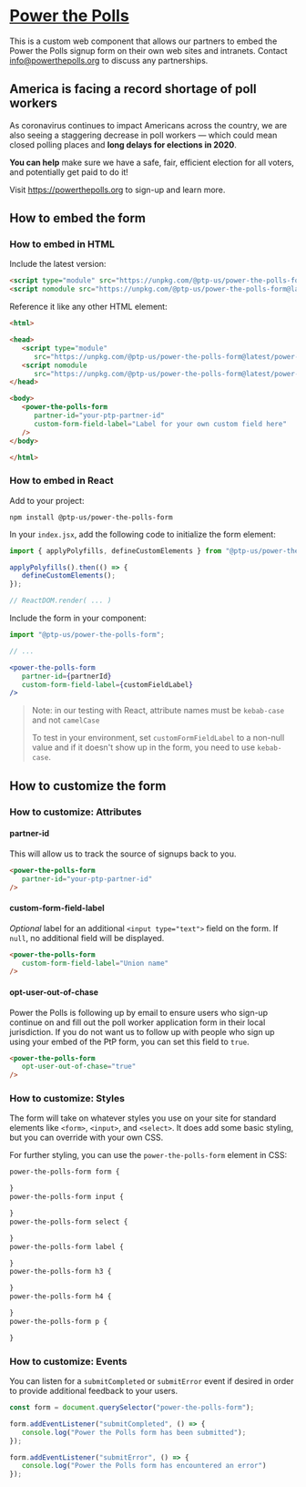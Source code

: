 # [Power the Polls](https://powerthepolls.org)

This is a custom web component that allows our partners to embed the Power the Polls signup form on their own web sites and intranets. Contact info@powerthepolls.org to discuss any partnerships.

## America is facing a record shortage of poll workers

As coronavirus continues to impact Americans across the country, we are also seeing a staggering decrease in poll workers &mdash; which could mean closed polling places and **long delays for elections in 2020**.

**You can help** make sure we have a safe, fair, efficient election for all voters, and potentially get paid to do it!

Visit https://powerthepolls.org to sign-up and learn more.

## How to embed the form

### How to embed in HTML

Include the latest version:

```html
<script type="module" src="https://unpkg.com/@ptp-us/power-the-polls-form@latest/power-the-polls-form/power-the-polls-form.esm.js"></script>
<script nomodule src="https://unpkg.com/@ptp-us/power-the-polls-form@latest/power-the-polls-form/power-the-polls-form.js"></script>
```

Reference it like any other HTML element:

```html
<html>

<head>
   <script type="module"
      src="https://unpkg.com/@ptp-us/power-the-polls-form@latest/power-the-polls-form/power-the-polls-form.esm.js"></script>
   <script nomodule
      src="https://unpkg.com/@ptp-us/power-the-polls-form@latest/power-the-polls-form/power-the-polls-form.js"></script>
</head>

<body>
   <power-the-polls-form
      partner-id="your-ptp-partner-id"
      custom-form-field-label="Label for your own custom field here"
   />
</body>

</html>
```

### How to embed in React

Add to your project:

```shell
npm install @ptp-us/power-the-polls-form
```

In your `index.jsx`, add the following code to initialize the form element:

```js
import { applyPolyfills, defineCustomElements } from "@ptp-us/power-the-polls-form/loader";

applyPolyfills().then(() => {
   defineCustomElements();
});

// ReactDOM.render( ... )
```

Include the form in your component:

```jsx
import "@ptp-us/power-the-polls-form";

// ...

<power-the-polls-form
   partner-id={partnerId}
   custom-form-field-label={customFieldLabel}
/>
```

> Note: in our testing with React, attribute names must be `kebab-case` and not `camelCase`
>
> To test in your environment, set `customFormFieldLabel` to a non-null value and if it doesn't show up in the form, you need to use `kebab-case`.

## How to customize the form

### How to customize: Attributes

#### partner-id

This will allow us to track the source of signups back to you.

```html
<power-the-polls-form
   partner-id="your-ptp-partner-id"
/>
```

#### custom-form-field-label

*Optional* label for an additional `<input type="text">` field on the form. If `null`, no additional field will be displayed.

```html
<power-the-polls-form
   custom-form-field-label="Union name"
/>
```

#### opt-user-out-of-chase

Power the Polls is following up by email to ensure users who sign-up continue on and fill out the poll worker application form in their local jurisdiction. If you do not want us to follow up with people who sign up using your embed of the PtP form, you can set this field to `true`.

```html
<power-the-polls-form
   opt-user-out-of-chase="true"
/>
```

### How to customize: Styles

The form will take on whatever styles you use on your site for standard elements like `<form>`, `<input>`, and `<select>`. It does add some basic styling, but you can override with your own CSS.

For further styling, you can use the `power-the-polls-form` element in CSS:

```css
power-the-polls-form form {

}
power-the-polls-form input {

}
power-the-polls-form select {

}
power-the-polls-form label {

}
power-the-polls-form h3 {

}
power-the-polls-form h4 {

}
power-the-polls-form p {

}
```

### How to customize: Events

You can listen for a `submitCompleted` or `submitError` event if desired in order to provide additional feedback to your users.

```javascript
const form = document.querySelector("power-the-polls-form");

form.addEventListener("submitCompleted", () => {
   console.log("Power the Polls form has been submitted");
});

form.addEventListener("submitError", () => {
   console.log("Power the Polls form has encountered an error")
});
```
